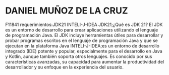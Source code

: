 # DANIEL MUÑOZ DE LA CRUZ 
F11841 
requerimientos:JDK21 INTELI-J-IDEA 
JDK21;¿Qué es JDK 21?
El JDK es un entorno de desarrollo para crear aplicaciones utilizando el lenguaje de programación Java. El JDK incluye herramientas útiles para desarrollar y probar programas escritos en el lenguaje de programación Java y que se ejecutan en la plataforma Java
INTELI-J-IDEA;es un entorno de desarrollo integrado (IDE) potente y popular, especialmente para el desarrollo en Java y Kotlin, aunque también soporta otros lenguajes. Es conocido por sus características avanzadas, su capacidad para aumentar la productividad del desarrollador y su enfoque en la experiencia del usuario. 
